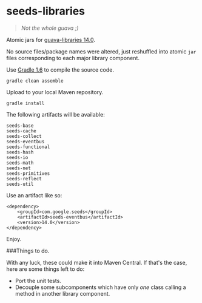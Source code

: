 seeds-libraries
===============

> *Not the whole guava ;)*

Atomic jars for [guava-libraries 14.0](https://code.google.com/p/guava-libraries/wiki/Release14). 

No source files/package names were altered, just reshuffled into atomic `jar` files corresponding to each major library component.

Use [Gradle 1.6](http://gradle.org "Gradle 1.6") to compile the source code.

    gradle clean assemble

Upload to your local Maven repository.

    gradle install

The following artifacts will be available:

    seeds-base
    seeds-cache
    seeds-collect
    seeds-eventbus
    seeds-functional
    seeds-hash
    seeds-io
    seeds-math
    seeds-net
    seeds-primitives
    seeds-reflect
    seeds-util

Use an artifact like so:

    <dependency>
        <groupId>com.google.seeds</groupId>
        <artifactId>seeds-eventbus</artifactId>
        <version>14.0</version>
    </dependency>

Enjoy.

###Things to do.

With any luck, these could make it into Maven Central. If that's the case, here are some things left to do:

- Port the unit tests.
- Decouple some subcomponents which have only *one* class calling a method in another library component.
